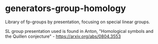# generators-group-homology
Library of fp-groups by presentation, focusing on special linear groups. 

SL group presentation used is found in Anton, "Homological symbols and the Quillen conjecture" - https://arxiv.org/abs/0804.3553
